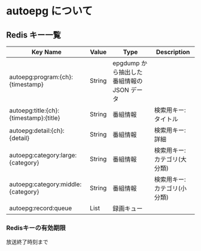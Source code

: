 # autoepg について

## Redis キー一覧

| Key Name | Value | Type | Description |
| --- | --- | --- | --- |
| autoepg:program:{ch}:{timestamp} | String | epgdump から抽出した番組情報の JSON データ | |
| autoepg:title:{ch}:{timestamp}:{title} | String | 番組情報 | 検索用キー:タイトル |
| autoepg:detail:{ch}:{detail} | String | 番組情報 | 検索用キー:詳細 |
| autoepg:category:large:{category} | String | 番組情報 | 検索用キー:カテゴリ(大分類) |
| autoepg:category:middle:{category} | String | 番組情報 | 検索用キー:カテゴリ(小分類) |
| autoepg:record:queue | List | 録画キュー | |

### Redisキーの有効期限

放送終了時刻まで

